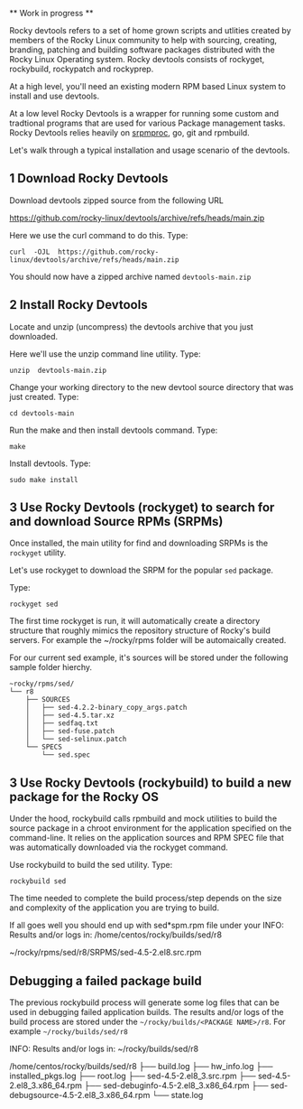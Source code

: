 ** Work in progress **

Rocky devtools refers to a set of home grown scripts and utlities created by members of the Rocky Linux community to help with sourcing, creating, branding, patching and building software packages distributed with the Rocky Linux Operating system.
Rocky devtools consists of rockyget, rockybuild, rockypatch and rockyprep.

At a high level, you'll need an existing modern RPM based Linux system to install and use devtools.

At a low level Rocky Devtools is a wrapper for running some custom and tradtional programs that are used for various Package management tasks. Rocky Devtools relies  heavily on [srpmproc](https://github.com/mstg/srpmproc), go, git and rpmbuild.


Let's walk through a typical installation and usage scenario of the devtools.

## 1 Download Rocky Devtools

Download devtools zipped source from the following URL

https://github.com/rocky-linux/devtools/archive/refs/heads/main.zip

Here we use the curl command to do this. Type:

```
curl  -OJL  https://github.com/rocky-linux/devtools/archive/refs/heads/main.zip
```

You should now have a zipped archive named `devtools-main.zip`


## 2 Install Rocky Devtools

Locate and unzip (uncompress) the devtools archive that you just downloaded.

Here we'll use the unzip command line utility. Type:

```
unzip  devtools-main.zip 
```

Change your working directory to the new devtool source directory that was just created. Type:

```
cd devtools-main
```

Run the make and then install devtools command. Type:

```
make
```

Install devtools.  Type:

```
sudo make install
```

## 3 Use Rocky Devtools (rockyget) to search for and download Source RPMs (SRPMs)

Once installed, the main utility for find and downloading SRPMs is the `rockyget` utility. 

Let's use rockyget to download the SRPM for the popular `sed` package. 

Type:
```
rockyget sed
```
The first time rockyget is run, it will automatically create a directory structure that roughly mimics the repository structure of Rocky's build servers.  For example the ~/rocky/rpms folder will be automaically created.  

For our current sed example, it's sources will be stored under the following sample folder hierchy.

```
~rocky/rpms/sed/
└── r8
    ├── SOURCES
    │   ├── sed-4.2.2-binary_copy_args.patch
    │   ├── sed-4.5.tar.xz
    │   ├── sedfaq.txt
    │   ├── sed-fuse.patch
    │   └── sed-selinux.patch
    └── SPECS
        └── sed.spec
```


## 3 Use Rocky Devtools (rockybuild) to build a new package for the Rocky OS

Under the hood, rockybuild calls rpmbuild and mock utilities to build the source package in a chroot environment for the application specified on the command-line. It relies on the application sources and RPM SPEC file that was automatically downloaded via the rockyget command. 

Use rockybuild to build the sed utility. Type:

```
rockybuild sed
```

The time needed to complete the build process/step depends on the size and complexity of the application you are trying to build.  


If all goes well you should end up with sed*spm.rpm file under your INFO: Results and/or logs in: /home/centos/rocky/builds/sed/r8

~/rocky/rpms/sed/r8/SRPMS/sed-4.5-2.el8.src.rpm

## Debugging a failed package build 

The previous rockybuild process will generate some log files that can be used in debugging failed application builds.  The results and/or logs of the build process are stored under the `~/rocky/builds/<PACKAGE NAME>/r8`. For example `~/rocky/builds/sed/r8`

INFO: Results and/or logs in: ~/rocky/builds/sed/r8

 
/home/centos/rocky/builds/sed/r8
├── build.log
├── hw_info.log
├── installed_pkgs.log
├── root.log
├── sed-4.5-2.el8_3.src.rpm
├── sed-4.5-2.el8_3.x86_64.rpm
├── sed-debuginfo-4.5-2.el8_3.x86_64.rpm
├── sed-debugsource-4.5-2.el8_3.x86_64.rpm
└── state.log


